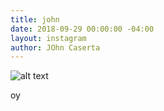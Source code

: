 ```yaml
---
title: john
date: 2018-09-29 00:00:00 -04:00
layout: instagram
author: JOhn Caserta
---
```


![alt text](../uploads/jcaserta.gif)

oy
